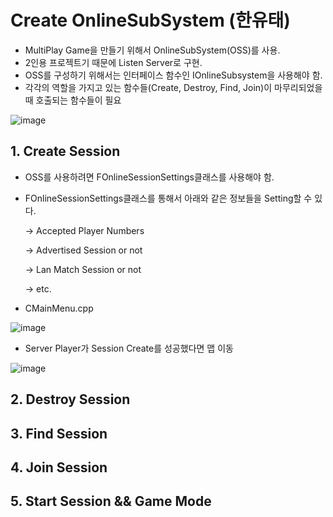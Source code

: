 # Create OnlineSubSystem (한유태)
- MultiPlay Game을 만들기 위해서 OnlineSubSystem(OSS)를 사용.
- 2인용 프로젝트기 때문에 Listen Server로 구현.
- OSS를 구성하기 위해서는 인터페이스 함수인 IOnlineSubsystem을 사용해야 함.
- 각각의 역할을 가지고 있는 함수들(Create, Destroy, Find, Join)이 마무리되었을 때 호출되는 함수들이 필요

![image](https://github.com/HanYooTae/Unreal-Game-Project1/assets/41534351/f40c1d45-74be-4000-82cf-c590024b3827)





## 1. Create Session
- OSS를 사용하려면 FOnlineSessionSettings클래스를 사용해야 함.
- FOnlineSessionSettings클래스를 통해서 아래와 같은 정보들을 Setting할 수 있다.
  
  -> Accepted Player Numbers
  
  -> Advertised Session or not
  
  -> Lan Match Session or not
  
  -> etc.

- CMainMenu.cpp

![image](https://github.com/HanYooTae/Unreal-Game-Project1/assets/41534351/269ce4b4-ccf5-45b0-923f-a16266625f36)

- Server Player가 Session Create를 성공했다면 맵 이동

![image](https://github.com/HanYooTae/Unreal-Game-Project1/assets/41534351/3b4c0995-435a-48bb-9331-8ee589794738)


## 2. Destroy Session


## 3. Find Session


## 4. Join Session


## 5. Start Session && Game Mode

